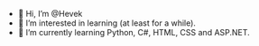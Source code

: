 - 👋 Hi, I’m @Hevek
- 👀 I’m interested in learning (at least for a while).
- 🌱 I’m currently learning Python, C#, HTML, CSS and ASP.NET.
